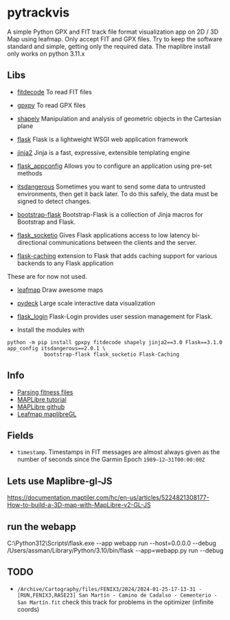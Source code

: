 # pytrackvis
A simple Python GPX and FIT track file format visualization app on 2D / 3D Map using leafmap. Only accept FIT and GPX files. Try to keep the software standard and simple, getting only the required data. The maplibre install only works on python 3.11.x

## Libs

* [fitdecode](https://fitdecode.readthedocs.io/en/latest/) To read FIT files
* [gpxpy](https://github.com/tkrajina/gpxpy) To read GPX files
* [shapely](https://github.com/shapely/shapely) Manipulation and analysis of geometric objects in the Cartesian plane
* [flask](https://flask.palletsprojects.com/en/stable/) Flask is a lightweight WSGI web application framework
* [jinja2](https://jinja.palletsprojects.com/en/stable/) Jinja is a fast, expressive, extensible templating engine
* [flask_appconfig](https://pypi.org/project/flask-appconfig/) Allows you to configure an application using pre-set methods
* [itsdangerous](https://itsdangerous.palletsprojects.com/en/stable/) Sometimes you want to send some data to untrusted environments, then get it back later. To do this safely, the data must be signed to detect changes.
* [bootstrap-flask](https://bootstrap-flask.readthedocs.io/en/stable/) Bootstrap-Flask is a collection of Jinja macros for Bootstrap and Flask. 

* [flask_socketio](https://flask-socketio.readthedocs.io/en/latest/) Gives Flask applications access to low latency bi-directional communications between the clients and the server. 
* [flask-caching](https://flask-caching.readthedocs.io/en/latest/) extension to Flask that adds caching support for various backends to any Flask application

These are for now not used.

* [leafmap](https://leafmap.org/installation/) Draw awesome maps
* [pydeck](https://pypi.org/project/pydeck/) Large scale interactive data visualization
* [flask_login](https://flask-login.readthedocs.io/en/latest/) Flask-Login provides user session management for Flask. 
  
* Install the modules with 
```
python -m pip install gpxpy fitdecode shapely jinja2==3.0 Flask==3.1.0 app_config itsdangerous==2.0.1 \
            bootstrap-flask flask_socketio Flask-Caching
```

## Info

* [Parsing fitness files](https://towardsdatascience.com/parsing-fitness-tracker-data-with-python-a59e7dc17418)
* [MAPLibre tutorial](https://geog-312.gishub.org/book/geospatial/maplibre.html)
* [MAPLibre github](https://github.com/eoda-dev/py-maplibregl?tab=readme-ov-file)
* [Leafmap maplibreGL](https://leafmap.org/maplibregl/)
  
## Fields

* `timestamp`. Timestamps in FIT messages are almost always given as the number of seconds since the Garmin Epoch `1989–12–31T00:00:00Z`
     

## Lets use Maplibre-gl-JS

https://documentation.maptiler.com/hc/en-us/articles/5224821308177-How-to-build-a-3D-map-with-MapLibre-v2-GL-JS

## run the webapp

 C:\Python312\Scripts\flask.exe  --app webapp run --host=0.0.0.0 --debug
 /Users/assman/Library/Python/3.10/bin/flask --app=webapp.py run  --debug

## TODO

* `/Archive/Cartography/files/FENIX3/2024/2024-01-25-17-13-31 - [RUN,FENIX3,RASE23] San Martín - Camino de Cadalso - Cementerio - San Martín.fit` check this track for problems in the optimizer (infinite coords)